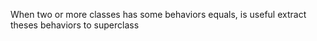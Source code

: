 When two or more classes has some behaviors equals, is useful extract theses behaviors to superclass